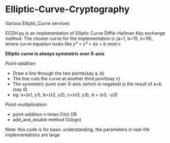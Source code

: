 # Elliptic-Curve-Cryptography
Various Elliptic_Curve services

ECDH.py is an implementation of Elliptic Curve Diffie-Hellman Key exchange method.
The chosen curve for the implementation is (a=1, b=15, n=19), where curve equation looks like
 _y² = x³ + ax + b mod n_
 
 **Elliptic curve is always symmetric over X-axis**
 
 _Point-addition_:  
 * Draw a line through the two points(say a, b)
 * The line cuts the curve at another third point(say c)
 * The symmetric point over X-axis (which is negated) is the result of a+b (say d)
 * eg: a=(x1, y1), b=(x2, y2), c=(x3, y3), d = (x3, -y3) 
 
 _Point-multiplication_:
 
 * point-addition n times O(n) OR 
 * add_and_double method O(logn) 
 
 Note: this code is for basic understanding, the parameters in real-life implementations are large.

